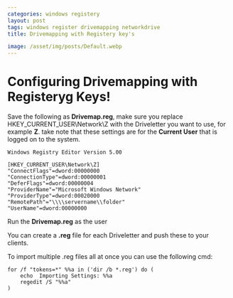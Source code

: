 ```yaml
---
categories: windows registery
layout: post
tags: windows register drivemapping networkdrive
title: Drivemapping with Registery key's

image: /asset/img/posts/Default.webp
---
```


# Configuring Drivemapping with Registeryg Keys!


Save the following as **Drivemap.reg**, make sure you replace HKEY_CURRENT_USER\Network\Z with the Driveletter you want to use, for example **Z**. take note that these settings are for the **Current User** that is logged on to the system.

```
Windows Registry Editor Version 5.00

[HKEY_CURRENT_USER\Network\Z]
"ConnectFlags"=dword:00000000
"ConnectionType"=dword:00000001
"DeferFlags"=dword:00000004
"ProviderName"="Microsoft Windows Network"
"ProviderType"=dword:00020000
"RemotePath"="\\\\servername\\folder"
"UserName"=dword:00000000

```

Run the **Drivemap.reg** as the user


You can create a **.reg** file for each Driveletter and push these to your clients.

To import multiple .reg files all at once you can use the following cmd:

```
for /f "tokens=*" %%a in ('dir /b *.reg') do (
	echo  Importing Settings: %%a
	regedit /S "%%a"
)
```